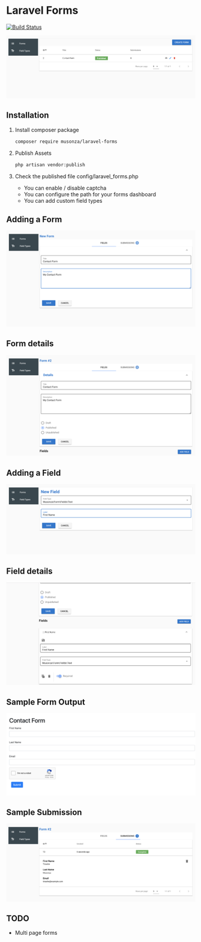 # Laravel Forms

[![Build Status](https://travis-ci.org/musonza/laravel-forms.svg?branch=master)](https://travis-ci.org/musonza/laravel-forms)

<img src="screenshots/forms_list.png" alt="forms list">

## Installation
1. Install composer package
    ```sh
    composer require musonza/laravel-forms
    ```

1. Publish Assets
    ```sh
    php artisan vendor:publish
    ```

1. Check the published file config/laravel_forms.php
    - You can enable / disable captcha
    - You can configure the path for your forms dashboard
    - You can add custom field types

## Adding a Form
<img src="screenshots/new_form.png" alt="adding a form">

## Form details
<img src="screenshots/form_details.png" alt="form details">

## Adding a Field
<img src="screenshots/new_field.png" alt="adding a field">

## Field details
<img src="screenshots/field_details.png" alt="field details">

## Sample Form Output
<img src="screenshots/front_end_form.png" alt="form output">

## Sample Submission
<img src="screenshots/submission_details.png">

## TODO
- Multi page forms